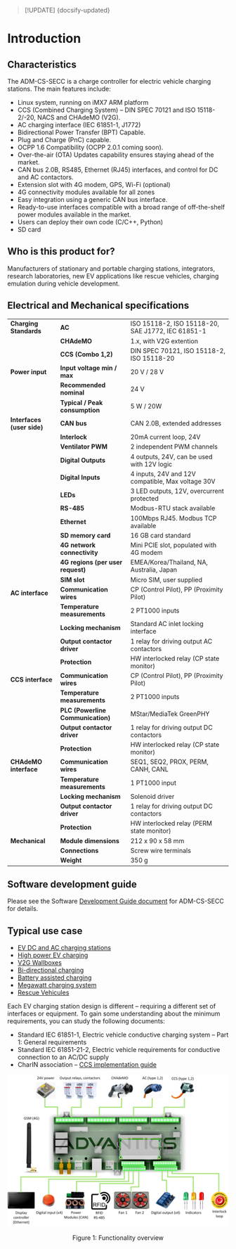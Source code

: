 > [!UPDATE] {docsify-updated}
# Introduction

## Characteristics

The ADM-CS-SECC is a charge controller for electric vehicle charging stations. The main features include:
- Linux system, running on iMX7 ARM platform
- CCS (Combined Charging System) – DIN SPEC 70121 and ISO 15118-2/-20,  NACS and CHAdeMO (V2G).
- AC charging interface (IEC 61851-1, J1772)
- Bidirectional Power Transfer (BPT) Capable.
- Plug and Charge (PnC) capable.
- OCPP 1.6 Compatibility (OCPP 2.0.1 coming soon).
- Over-the-air (OTA) Updates capability ensures staying ahead of the market.
- CAN bus 2.0B, RS485, Ethernet (RJ45) interfaces, and control for DC and AC contactors.
- Extension slot with 4G modem, GPS, Wi-Fi (optional)
- 4G connectivity modules available for all zones
- Easy integration using a generic CAN bus interface.
- Ready-to-use interfaces compatible with a broad range of off-the-shelf power modules available in the market.
- Users can deploy their own code (C/C++, Python)
- SD card

## Who is this product for?

Manufacturers of stationary and portable charging stations, integrators, research laboratories, new EV applications like rescue vehicles, charging emulation during vehicle development.

## Electrical and Mechanical specifications
|       |                                            |                         |
|-----------------------------|-------------------------------------------------|----------------------------------------------------|
| **Charging Standards**      | **AC**                                           | ISO 15118-2, ISO 15118-20, SAE J1772, IEC 61851-1 |
|                             | **CHAdeMO**                                      | 1.x, with V2G extention                           |
|                             | **CCS (Combo 1,2)**                              | DIN SPEC 70121, ISO 15118-2, ISO 15118-20         |
| **Power input**             | **Input voltage min / max**                      | 20 V / 28 V                                       |
|                             | **Recommended nominal**                          | 24 V                                              |
|                             | **Typical / Peak consumption**                   | 5 W / 20W                                         |
| **Interfaces (user side)**  | **CAN bus**                                      | CAN 2.0B, extended addresses                      |
|                             | **Interlock**                                    | 20mA current loop, 24V                            |
|                             | **Ventilator PWM**                               | 2 independent PWM channels                        |
|                             | **Digital Outputs**                              | 4 outputs, 24V, can be used with 12V logic        |
|                             | **Digital Inputs**                               | 4 inputs, 24V and 12V compatible, Max voltage 30V |
|                             | **LEDs**                                         | 3 LED outputs, 12V, overcurrent protected         |
|                             | **RS-485**                                       | Modbus-RTU stack available                        |
|                             | **Ethernet**                                     | 100Mbps RJ45. Modbus TCP available                |
|                             | **SD memory card**                               | 16 GB card standard                               |
|                             | **4G network connectivity**                      | Mini PCIE slot, populated with 4G modem           |
|                             | **4G regions (per user request)**                | EMEA/Korea/Thailand, NA, Australia, Japan         |
|                             | **SIM slot**                                     | Micro SIM, user supplied                          |
| **AC interface**            | **Communication wires**                          | CP (Control Pilot), PP (Proximity Pilot)          |
|                             | **Temperature measurements**                     | 2 PT1000 inputs                                   |
|                             | **Locking mechanism**                            | Standard AC inlet locking interface               |
|                             | **Output contactor driver**                      | 1 relay for driving output AC contactors          |
|                             | **Protection**                                   | HW interlocked relay (CP state monitor)           |
| **CCS interface**           | **Communication wires**                          | CP (Control Pilot), PP (Proximity Pilot)          |
|                             | **Temperature measurements**                     | 2 PT1000 inputs                                   |
|                             | **PLC (Powerline Communication)**                | MStar/MediaTek GreenPHY                           |
|                             | **Output contactor driver**                      | 1 relay for driving output DC contactors          |
|                             | **Protection**                                   | HW interlocked relay (CP state monitor)           |
| **CHAdeMO interface**       | **Communication wires**                          | SEQ1, SEQ2, PROX, PERM, CANH, CANL                |
|                             | **Temperature measurements**                     | 1 PT1000 input                                    |
|                             | **Locking mechanism**                            | Solenoid driver                                   |
|                             | **Output contactor driver**                      | 1 relay for driving output DC contactors          |
|                             | **Protection**                                   | HW interlocked relay (PERM state monitor)         |
| **Mechanical**              | **Module dimensions**                            | 212 x 90 x 58 mm                                  |
|                             | **Connections**                                  | Screw wire terminals                              |
|                             | **Weight**                                       | 350 g                                             |


## Software development guide

Please see the Software [Development Guide document](charge-controllers/sys3_user/README.md) for ADM-CS-SECC for details.

## Typical use case

- [EV DC and AC charging stations](https://advantics.fr/applications/ev-charging/charge-station-controller/)
- [High power EV charging](https://advantics.fr/applications/ev-charging/high-power-ev-charging/)
- [V2G Wallboxes](https://advantics.fr/applications/ev-charging/v2g-wallboxes/)
- [Bi-directional charging](https://advantics.fr/applications/ev-charging/bidirectional-charging/)
- [Battery assisted charging](https://advantics.fr/applications/ev-charging/battery-assisted-charging/)
- [Megawatt charging system](https://advantics.fr/applications/ev-charging/mw-charging-system/)
- [Rescue Vehicules](https://advantics.fr/applications/ev-charging/rescue-vehicles/)

Each EV charging station design is different – requiring a different set of interfaces or equipment. To gain some understanding about the minimum requirements, you can study the following documents:
- Standard IEC 61851-1, Electric vehicle conductive charging system – Part 1: General requirements
- Standard IEC 61851-21-2, Electric vehicle requirements for conductive connection to an AC/DC supply
- CharIN association – [CCS implementation guide](https://www.charinev.org/ccs-at-a-glance/ccs-implementation-guideline/)

<div class="bigger-1000">

![Functionality overview](images/functionalities.jpg "Functionality overview")
</div>
<figcaption style="text-align: center">Figure 1: Functionality overview</figcaption>

